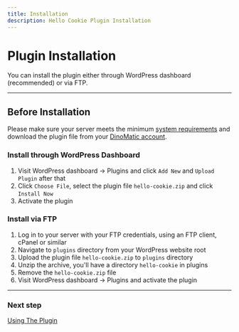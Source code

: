 ```yaml
---
title: Installation
description: Hello Cookie Plugin Installation
---
```


# Plugin Installation

You can install the plugin either through WordPress dashboard (recommended) or via FTP.

---

## Before Installation

Please make sure your server meets the minimum [system requirements](/docs/hello-cookie/) and download the plugin file from your [DinoMatic account](https://dinomatic.com/account).

### Install through WordPress Dashboard

1. Visit WordPress dashboard &#8594; Plugins and click `Add New` and `Upload Plugin` after that
2. Click `Choose File`, select the plugin file `hello-cookie.zip` and click `Install Now`
3. Activate the plugin

### Install via FTP

1. Log in to your server with your FTP credentials, using an FTP client, cPanel or similar
2. Navigate to `plugins` directory from your WordPress website root
3. Upload the plugin file `hello-cookie.zip` to `plugins` directory
4. Unzip the archive, you'll have a directory `hello-cookie` in plugins
5. Remove the `hello-cookie.zip` file
6. Visit WordPress dashboard &#8594; Plugins and activate the plugin

---

### Next step

[Using The Plugin](/docs/hello-cookie/using-plugin/)
